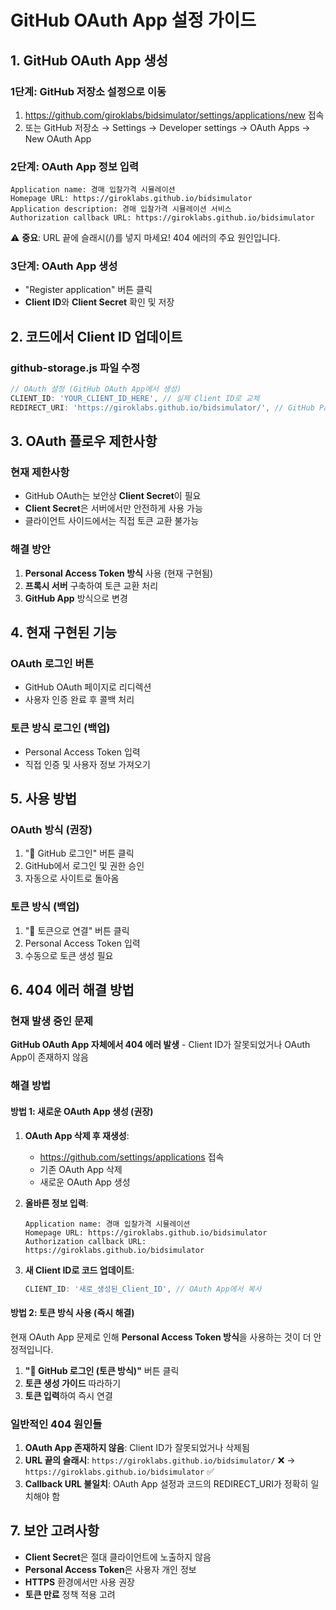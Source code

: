 # GitHub OAuth App 설정 가이드

## 1. GitHub OAuth App 생성

### 1단계: GitHub 저장소 설정으로 이동
1. https://github.com/giroklabs/bidsimulator/settings/applications/new 접속
2. 또는 GitHub 저장소 → Settings → Developer settings → OAuth Apps → New OAuth App

### 2단계: OAuth App 정보 입력
```
Application name: 경매 입찰가격 시뮬레이션
Homepage URL: https://giroklabs.github.io/bidsimulator
Application description: 경매 입찰가격 시뮬레이션 서비스
Authorization callback URL: https://giroklabs.github.io/bidsimulator
```

⚠️ **중요**: URL 끝에 슬래시(/)를 넣지 마세요! 404 에러의 주요 원인입니다.

### 3단계: OAuth App 생성
- "Register application" 버튼 클릭
- **Client ID**와 **Client Secret** 확인 및 저장

## 2. 코드에서 Client ID 업데이트

### github-storage.js 파일 수정
```javascript
// OAuth 설정 (GitHub OAuth App에서 생성)
CLIENT_ID: 'YOUR_CLIENT_ID_HERE', // 실제 Client ID로 교체
REDIRECT_URI: 'https://giroklabs.github.io/bidsimulator/', // GitHub Pages URL
```

## 3. OAuth 플로우 제한사항

### 현재 제한사항
- GitHub OAuth는 보안상 **Client Secret**이 필요
- **Client Secret**은 서버에서만 안전하게 사용 가능
- 클라이언트 사이드에서는 직접 토큰 교환 불가능

### 해결 방안
1. **Personal Access Token 방식** 사용 (현재 구현됨)
2. **프록시 서버** 구축하여 토큰 교환 처리
3. **GitHub App** 방식으로 변경

## 4. 현재 구현된 기능

### OAuth 로그인 버튼
- GitHub OAuth 페이지로 리디렉션
- 사용자 인증 완료 후 콜백 처리

### 토큰 방식 로그인 (백업)
- Personal Access Token 입력
- 직접 인증 및 사용자 정보 가져오기

## 5. 사용 방법

### OAuth 방식 (권장)
1. "🔗 GitHub 로그인" 버튼 클릭
2. GitHub에서 로그인 및 권한 승인
3. 자동으로 사이트로 돌아옴

### 토큰 방식 (백업)
1. "🔑 토큰으로 연결" 버튼 클릭
2. Personal Access Token 입력
3. 수동으로 토큰 생성 필요

## 6. 404 에러 해결 방법

### 현재 발생 중인 문제
**GitHub OAuth App 자체에서 404 에러 발생** - Client ID가 잘못되었거나 OAuth App이 존재하지 않음

### 해결 방법

#### 방법 1: 새로운 OAuth App 생성 (권장)
1. **OAuth App 삭제 후 재생성**:
   - https://github.com/settings/applications 접속
   - 기존 OAuth App 삭제
   - 새로운 OAuth App 생성

2. **올바른 정보 입력**:
   ```
   Application name: 경매 입찰가격 시뮬레이션
   Homepage URL: https://giroklabs.github.io/bidsimulator
   Authorization callback URL: https://giroklabs.github.io/bidsimulator
   ```

3. **새 Client ID로 코드 업데이트**:
   ```javascript
   CLIENT_ID: '새로_생성된_Client_ID', // OAuth App에서 복사
   ```

#### 방법 2: 토큰 방식 사용 (즉시 해결)
현재 OAuth App 문제로 인해 **Personal Access Token 방식**을 사용하는 것이 더 안정적입니다.

1. **"🔗 GitHub 로그인 (토큰 방식)"** 버튼 클릭
2. **토큰 생성 가이드** 따라하기
3. **토큰 입력**하여 즉시 연결

### 일반적인 404 원인들
1. **OAuth App 존재하지 않음**: Client ID가 잘못되었거나 삭제됨
2. **URL 끝의 슬래시**: `https://giroklabs.github.io/bidsimulator/` ❌ → `https://giroklabs.github.io/bidsimulator` ✅
3. **Callback URL 불일치**: OAuth App 설정과 코드의 REDIRECT_URI가 정확히 일치해야 함

## 7. 보안 고려사항

- **Client Secret**은 절대 클라이언트에 노출하지 않음
- **Personal Access Token**은 사용자 개인 정보
- **HTTPS** 환경에서만 사용 권장
- **토큰 만료** 정책 적용 고려
